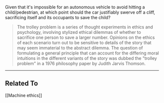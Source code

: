 Given that it's impossible for an autonomous vehicle to avoid hitting a child/pedestrian, at which point should the car justifiably swerve off a cliff, sacrificing itself and its occupants to save the child?
 
> The trolley problem is a series of thought experiments in ethics and psychology, involving stylized ethical dilemmas of whether to sacrifice one person to save a larger number. Opinions on the ethics of each scenario turn out to be sensitive to details of the story that may seem immaterial to the abstract dilemma. The question of formulating a general principle that can account for the differing moral intuitions in the different variants of the story was dubbed the "trolley problem" in a 1976 philosophy paper by Judith Jarvis Thomson. 

---
## Related To
[[Machine ethics]]